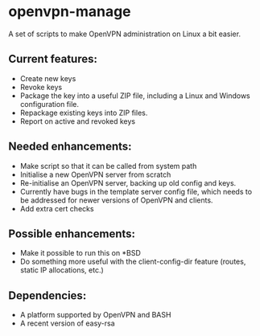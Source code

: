# openvpn-manage
A set of scripts to make OpenVPN administration on Linux a bit easier.

## Current features:

* Create new keys
* Revoke keys
* Package the key into a useful ZIP file, including a Linux and Windows configuration file.
* Repackage existing keys into ZIP files.
* Report on active and revoked keys 

## Needed enhancements:

* Make script so that it can be called from system path
* Initialise a new OpenVPN server from scratch
* Re-initialise an OpenVPN server, backing up old config and keys.
* Currently have bugs in the template server config file, which needs to be addressed for newer versions of OpenVPN and clients.
* Add extra cert checks

## Possible enhancements:

* Make it possible to run this on *BSD
* Do something more useful with the client-config-dir feature (routes, static IP allocations, etc.)

## Dependencies:

* A platform supported by OpenVPN and BASH
* A recent version of easy-rsa
